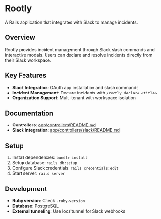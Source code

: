 # Rootly

A Rails application that integrates with Slack to manage incidents.

## Overview

Rootly provides incident management through Slack slash commands and interactive
modals. Users can declare and resolve incidents directly from their Slack
workspace.

## Key Features

- **Slack Integration**: OAuth app installation and slash commands
- **Incident Management**: Declare incidents with `/rootly declare <title>`
- **Organization Support**: Multi-tenant with workspace isolation

## Documentation

- **Controllers**: [app/controllers/README.md](app/controllers/README.md)
- **Slack Integration**:
  [app/controllers/slack/README.md](app/controllers/slack/README.md)

## Setup

1. Install dependencies: `bundle install`
2. Setup database: `rails db:setup`
3. Configure Slack credentials: `rails credentials:edit`
4. Start server: `rails server`

## Development

- **Ruby version**: Check `.ruby-version`
- **Database**: PostgreSQL
- **External tunneling**: Use localtunnel for Slack webhooks
